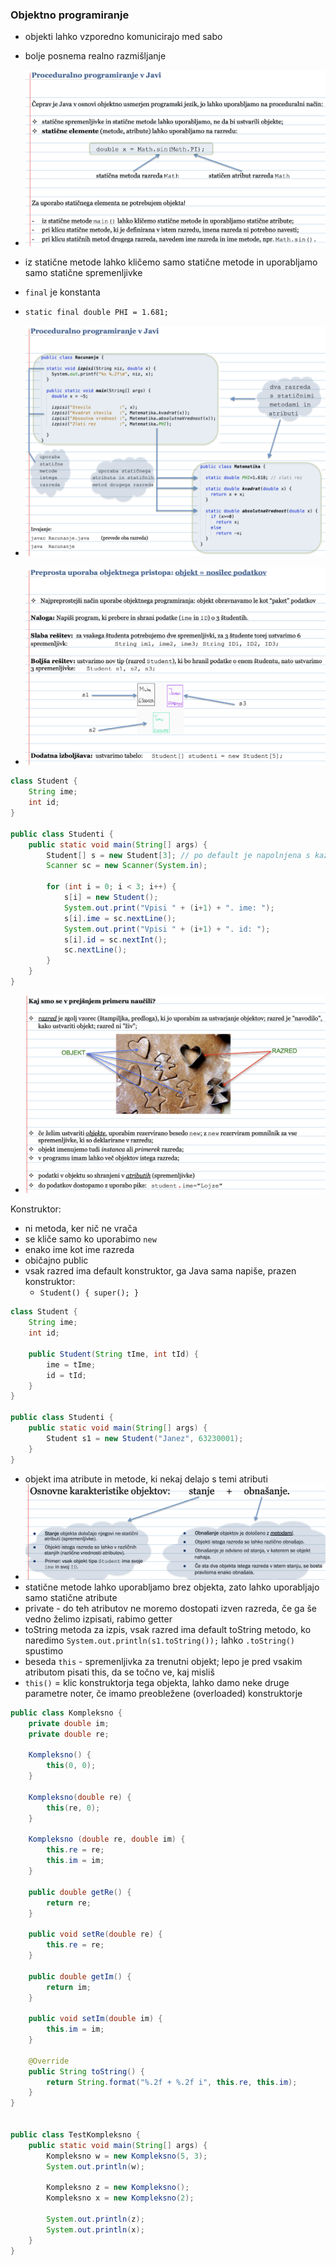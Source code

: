 ### Objektno programiranje

- objekti lahko vzporedno komunicirajo med sabo
- bolje posnema realno razmišljanje

- ![600](../../Images/Pasted%20image%2020240410100548.png)
- iz statične metode lahko kličemo samo statične metode in uporabljamo samo statične spremenljivke
- `final` je konstanta
- `static final double PHI = 1.681;`
- ![700](../../Images/Pasted%20image%2020240410100901.png)
- ![600](../../Images/Pasted%20image%2020240410102442.png)

```java
class Student {  
    String ime;  
    int id;  
}

public class Studenti {  
    public static void main(String[] args) {  
        Student[] s = new Student[3]; // po default je napolnjena s kazalci na null  
        Scanner sc = new Scanner(System.in);  
  
        for (int i = 0; i < 3; i++) {  
            s[i] = new Student();  
            System.out.print("Vpisi " + (i+1) + ". ime: ");  
            s[i].ime = sc.nextLine();  
            System.out.print("Vpisi " + (i+1) + ". id: ");  
            s[i].id = sc.nextInt();  
            sc.nextLine();  
        }  
    }  
}
```

- ![600](../../Images/Pasted%20image%2020240410105838.png)

Konstruktor:
- ni metoda, ker nič ne vrača
- se kliče samo ko uporabimo `new`
- enako ime kot ime razreda
- običajno public
- vsak razred ima default konstruktor, ga Java sama napiše, prazen konstruktor:
	- `Student() { super(); }`
```java
class Student {
    String ime;
    int id;

    public Student(String tIme, int tId) {
        ime = tIme;
        id = tId;
    }
}

public class Studenti {
    public static void main(String[] args) {
        Student s1 = new Student("Janez", 63230001);
    }
}

```

- objekt ima atribute in metode, ki nekaj delajo s temi atributi
- ![600](../../Images/Pasted%20image%2020240417090123.png)
- statične metode lahko uporabljamo brez objekta, zato lahko uporabljajo samo statične atribute
- private - do teh atributov ne moremo dostopati izven razreda, če ga še vedno želimo izpisati, rabimo getter
- toString metoda za izpis, vsak razred ima default toString metodo, ko naredimo `System.out.println(s1.toString());` lahko `.toString()` spustimo
- beseda `this` - spremenljivka za trenutni objekt; lepo je pred vsakim atributom pisati this, da se točno ve, kaj misliš
- `this()` = klic konstruktorja tega objekta, lahko damo neke druge parametre noter, če imamo preobležene (overloaded) konstruktorje

```java
public class Kompleksno {
    private double im;
    private double re;

    Kompleksno() {
        this(0, 0);
    }

    Kompleksno(double re) {
        this(re, 0);
    }

    Kompleksno (double re, double im) {
        this.re = re;
        this.im = im;
    }

    public double getRe() {
        return re;
    }

    public void setRe(double re) {
        this.re = re;
    }

    public double getIm() {
        return im;
    }

    public void setIm(double im) {
        this.im = im;
    }

    @Override
    public String toString() {
        return String.format("%.2f + %.2f i", this.re, this.im);
    }
}

  
public class TestKompleksno {  
    public static void main(String[] args) {  
        Kompleksno w = new Kompleksno(5, 3);  
        System.out.println(w);  
  
        Kompleksno z = new Kompleksno();  
        Kompleksno x = new Kompleksno(2);  
  
        System.out.println(z);  
        System.out.println(x);  
    }  
}
```
